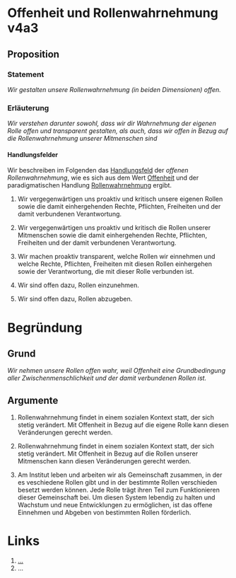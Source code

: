 <!---
   NAME - The NAME of this project is:
ethos

  FILE - The FILENAME of the current file is:
/v4a3.md

  CREATION - This project was CREATED on:
2017-01-28-16:15:00 UTC

  MODIFICATION - This project was last MODIFIED on:
2017-01-28-16:15:00 UTC

  VERSION - The current VERSION of this project is:
<git-commit-hash>-2017-01-28-16:15:00 UTC

  CREATOR(S) - This project was CREATED by:
Michael Czechowski, Martin Maga

  CONTACT - You can CONTACT the creator(s) or developer(s) of this project at:
E-Mail: mail@martinmaga.de

  COPYRIGHT - The COPYRIGHT holder of this project is:
COPYRIGHT (c) 2016 Martin Maga

  LICENSE - This project is LICENSED under the following license:
Martin Maga 2016 CC BY-SA 4.0 https://creativecommons.org

  SUBFILE – This is a SUBFILE! For more INFORMATION on this project go to:
/README.md
--->


# Offenheit und Rollenwahrnehmung v4a3
## Proposition
### Statement
*Wir gestalten unsere Rollenwahrnehmung (in beiden Dimensionen) offen.*

### Erläuterung
*Wir verstehen darunter sowohl, dass wir dir Wahrnehmung der eigenen Rolle offen und transparent gestalten, als auch, dass wir offen in Bezug auf die Rollenwahrnehmung unserer Mitmenschen sind*

#### Handlungsfelder
Wir beschreiben im Folgenden das [Handlungsfeld](../synopsis/reasons.md) der *offenen Rollenwahrnehmung*, wie es sich aus dem Wert [Offenheit](../values/v4_openness.md) und der paradigmatischen Handlung [Rollenwahrnehmung](../actions/a3_roles.md) ergibt.

1. Wir vergegenwärtigen uns proaktiv und kritisch unsere eigenen Rollen sowie die damit einhergehenden Rechte, Pflichten, Freiheiten und der damit verbundenen Verantwortung.

2. Wir vergegenwärtigen uns proaktiv und kritisch die Rollen unserer Mitmenschen sowie die damit einhergehenden Rechte, Pflichten, Freiheiten und der damit verbundenen Verantwortung.

3. Wir machen proaktiv transparent, welche Rollen wir einnehmen und welche Rechte, Pflichten, Freiheiten mit diesen Rollen einhergehen sowie der Verantwortung, die mit dieser Rolle verbunden ist.

4. Wir sind offen dazu, Rollen einzunehmen.

5. Wir sind offen dazu, Rollen abzugeben.

# Begründung
## Grund
*Wir nehmen unsere Rollen offen wahr, weil Offenheit eine Grundbedingung aller Zwischenmenschlichkeit und der damit verbundenen Rollen ist.*

## Argumente
1. Rollenwahrnehmung findet in einem sozialen Kontext statt, der sich stetig verändert. Mit Offenheit in Bezug auf die eigene Rolle kann diesen Veränderungen gerecht werden.

2. Rollenwahrnehmung findet in einem sozialen Kontext statt, der sich stetig verändert. Mit Offenheit in Bezug auf die Rollen unserer Mitmenschen kann diesen Veränderungen gerecht werden.

3. Am Institut leben und arbeiten wir als Gemeinschaft zusammen, in der es veschiedene Rollen gibt und in der bestimmte Rollen verschieden besetzt werden können. Jede Rolle trägt ihren Teil zum Funktionieren dieser Gemeinschaft bei. Um diesen System lebendig zu halten und Wachstum und neue Entwicklungen zu ermöglichen, ist das offene Einnehmen und Abgeben von bestimmten Rollen förderlich.

# Links
  1. […](…)
  2. …
